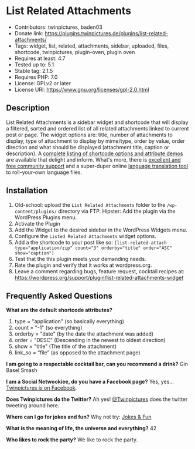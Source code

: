 List Related Attachments
===

* Contributors: twinpictures, baden03
* Donate link: https://plugins.twinpictures.de/plugins/list-related-attachments/
* Tags: widget, list, related, attachments, sidebar, uploaded, files, shortcode, twinpictures, plugin-oven, plugin oven
* Requires at least: 4.7
* Tested up to: 5.1
* Stable tag: 2.1.5
* Requires PHP: 7.0
* License: GPLv2 or later
* License URI: https://www.gnu.org/licenses/gpl-2.0.html

Description
---
List Related Attachments is a sidebar widget and shortcode that will display a filtered, sorted and ordered list of all related attachments linked to current post or page. The widget options are: title, number of attachments to display, type of attachment to display by mime/type, order by value, order direction and what should be displayed (attachment title, caption or description).  A <a href='https://plugins.twinpictures.de/plugins/list-related-attachments/documentation/'>complete listing of shortcode options and attribute demos</a> are available that delight and inform. What's more, there is <a href='https://wordpress.org/support/plugin/list-related-attachments-widget'>excellent and free community support</a> and a super-duper online <a href=“https://translate.wordpress.org/projects/wp-plugins/list-related-attachments-widget”>language translation tool</a> to roll-your-own language files.

Installation
---
1. Old-school: upload the `List Related Attachments` folder to the `/wp-content/plugins/` directory via FTP.  Hipster: Add the plugin via the WordPress Plugins menu.
1. Activate the Plugin
1. Add the Widget to the desired sidebar in the WordPress Widgets menu.
1. Configure the `Listed Related Attachments` widget options.
1. Add a the shortcode to your post like so: `[list-related-attach type="application/zip" count="3" orderby="title" order="ASC" show="caption"]`
1. Test that the this plugin meets your demanding needs.
1. Rate the plugin and verify that it works at wordpress.org.
1. Leave a comment regarding bugs, feature request, cocktail recipes at: https://wordpress.org/support/plugin/list-related-attachments-widget

Frequently Asked Questions
---
<b>What are the default shortcode attributes?</b>
1. type = "application" (so basically everything)
1. count = "-1" (so everything)
1. orderby = "date" (by the date the attachment was added)
1. order = "DESC" (Descending in the newest to oldest direction)
1. show = "title" (The title of the attachment)
1. link_so = “file” (as opposed to the attachment page)

<b>I am going to a respectable cocktail bar, can you recommend a drink?</b>
Gin Basel Smash

<b>I am a Social Netwookiee, do you have a Facebook page?</b>
Yes, yes... <a href='https://www.facebook.com/twinpictures'>Twinpictures is on Facebook</a>.

<b>Does Twinpictures do the Twitter?</b>
Ah yes! <a href='https://twitter.com/twinpictures'>@Twinpictures</a> does the twitter tweeting around here.

<b>Where can I go for jokes and fun?</b>
Why not try: <a href='http://jokesandfun.de/'>Jokes & Fun</a>

<b>What is the meaning of life, the universe and everything?</b>
42

<b>Who likes to rock the party?</b>
We like to rock the party.
